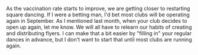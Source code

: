 As the vaccination rate starts to improve, we are getting closer to restarting square dancing.  If I were a betting man, I'd bet most clubs will be operating again in September.  As I mentioned last month, when  your club decides to open up again, let me know.  We will all have to relearn our habits of creating and distributing flyers.  I can make that a bit easier by "filling in" your regular dances in advance, but I don't want to start that until most clubs are running again.
